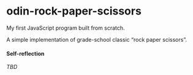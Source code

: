 # odin-rock-paper-scissors
My first JavaScript program built from scratch.

A simple implementation of grade-school classic “rock paper scissors”.

#### Self-reflection

*TBD*